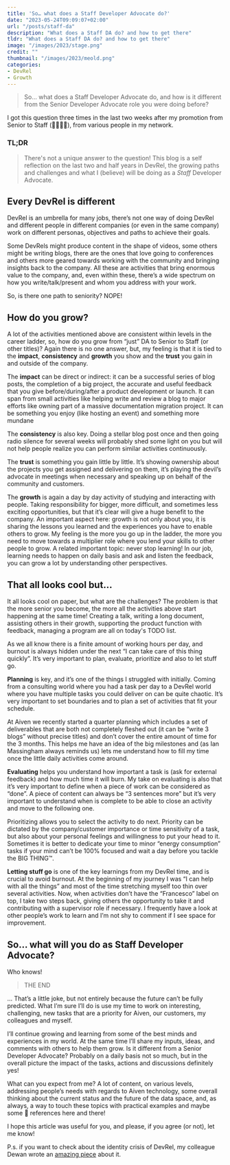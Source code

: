 ```yaml
---
title: 'So… what does a Staff Developer Advocate do?'
date: "2023-05-24T09:09:07+02:00"
url: "/posts/staff-da"
description: "What does a Staff DA do? and how to get there"
tldr: "What does a Staff DA do? and how to get there"
image: "/images/2023/stage.png"
credit: ""
thumbnail: "/images/2023/meold.png"
categories:
- DevRel
- Growth
---
```


> So… what does a Staff Developer Advocate do, and how is it different from the Senior Developer Advocate role you were doing before?

I got this question three times in the last two weeks after my promotion from Senior to Staff (🎉🎉🎉🎉), from various people in my network. 

<!--more-->

### TL;DR 

> There's not a unique answer to the question! This blog is a self reflection on the last two and half years in DevRel, the growing paths and challenges and what I (believe) will be doing as a _Staff_ Developer Advocate.

## Every DevRel is different
DevRel is an umbrella for many jobs, there’s not one way of doing DevRel and different people in different companies (or even in the same company) work on different personas, objectives and paths to achieve their goals.

Some DevRels might produce content in the shape of videos, some others might be writing blogs, there are the ones that love going to conferences and others more geared towards working with the community and bringing insights back to the company. All these are activities that bring enormous value to the company, and, even within these, there’s a wide spectrum on how you write/talk/present and  whom you address with your work.

So, is there one path to seniority? NOPE!

## How do you grow?

A lot of the activities mentioned above are consistent within levels in the career ladder, so, how do you grow from “just” DA to Senior to Staff (or other titles)? Again there is no one answer, but, my feeling is that it is tied to the **impact**, **consistency** and **growth** you show and the **trust** you gain in and outside of the company.

The **impact** can be direct or indirect: it can be a successful series of blog posts, the completion of a big project, the accurate and useful feedback that you give before/during/after a product development or launch. It can span from small activities like helping write and review a blog to major efforts like owning part of a massive documentation migration project. It can be something you enjoy (like hosting an event) and something more mundane

The **consistency** is also key. Doing a stellar blog post once and then going radio silence for several weeks will probably shed some light on you but will not help people realize you can perform similar activities continuously.

The **trust** is something you gain little by little. It’s showing ownership about the projects you get assigned and delivering on them, it’s playing the devil’s advocate in meetings when necessary and speaking up on behalf of the community and customers.


The **growth** is again a day by day activity of studying and interacting with people. Taking responsibility for bigger, more difficult, and sometimes less exciting opportunities, but that it’s clear will give a huge benefit to the company. An important aspect here: growth is not only about you, it is sharing the lessons you learned and the experiences you have to enable others to grow. My feeling is the more you go up in the ladder, the more you need to move towards a multiplier role where you lend your skills to other people to grow. A related important topic: never stop learning! In our job, learning needs to happen on daily basis and ask and listen the feedback, you can grow a lot by understanding other perspectives.

## That all looks cool but…

It all looks cool on paper, but what are the challenges? The problem is that the more senior you become, the more all the activities above start happening at the same time! Creating a talk, writing a long document, assisting others in their growth, supporting the product function with feedback, managing a program are all on today's TODO list.

As we all know there is a finite amount of working hours per day, and burnout is always hidden under the next “I can take care of this thing quickly”. It’s very important to plan, evaluate, prioritize and also to let stuff go.

**Planning** is key, and it’s one of the things I struggled with initially. Coming from a consulting world where you had a task per day to a DevRel world where you have multiple tasks you could deliver on can be quite chaotic. It’s very important to set boundaries and to plan a set of activities that fit your schedule. 

At Aiven we recently started a quarter planning which includes a set of deliverables that are both not completely fleshed out (it can be “write 3 blogs” without precise titles) and don’t cover the entire amount of time for the 3 months. This helps me have an idea of the big milestones and (as Ian Massingham always reminds us) lets me understand how to fill my time once the little daily activities come around.

**Evaluating** helps you understand how important a task is (ask for external feedback) and how much time it will burn. My take on evaluating is also that it’s very important to define when a piece of work can be considered as “done”. A piece of content can always be “3 sentences more” but it’s very important to understand when is complete to be able to close an activity and move to the following one.

Prioritizing allows you to select the activity to do next. Priority can be dictated by the company/customer importance or time sensitivity of a task, but also about your personal feelings and willingness to put your head to it. Sometimes it is better to dedicate your time to minor “energy consumption” tasks if your mind can’t be 100% focused and wait a day before you tackle the BIG THING™.

**Letting stuff go** is one of the key learnings from my DevRel time, and is crucial to avoid burnout. At the beginning of my journey I was “I can help with all the things” and most of the time stretching myself too thin over several activities. Now, when activities don’t have the “Francesco” label on top, I take two steps back, giving others the opportunity to take it and contributing with a supervisor role if necessary. I frequently have a look at other people’s work to learn and I’m not shy to comment if I see space for improvement.

## So… what will you do as Staff Developer Advocate?

Who knows!

> THE END


… That’s a little joke, but not entirely because the future can’t be fully predicted. What I’m sure I’ll do is use my time to work on interesting, challenging, new tasks that are a priority for Aiven, our customers, my colleagues and myself. 

I’ll continue growing and learning from some of the best minds and experiences in my world. At the same time I’ll share my inputs, ideas, and comments with others to help them grow. Is it different from a Senior Developer Advocate? Probably on a daily basis not so much, but in the overall picture the impact of the tasks, actions and discussions definitely yes!

What can you expect from me? A lot of content, on various levels, addressing people’s needs with regards to Aiven technology, some overall thinking about the current status and the future of the data space, and, as always, a way to touch these topics with practical examples and maybe some 🍕 references here and there!

I hope this article was useful for you, and please, if you agree (or not), let me know!

P.s. if you want to check about the identity crisis of DevRel, my colleague Dewan wrote an [amazing piece](https://www.dewanahmed.com/identity-crisis-devrel/) about it.